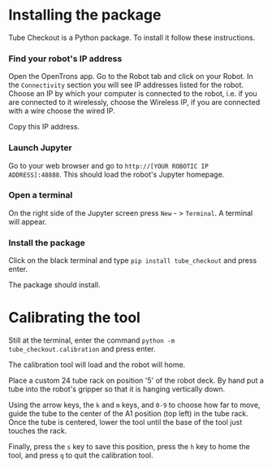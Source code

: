 # Installing the package

Tube Checkout is a Python package. To install it follow these instructions.

### Find your robot's IP address
Open the OpenTrons app. Go to the Robot tab and click on your Robot. In the `Connectivity` section you will see IP addresses listed for the robot. Choose an IP by which your computer is connected to the robot, i.e. if you are connected to it wirelessly, choose the Wireless IP, if you are connected with a wire choose the wired IP.

Copy this IP address.


### Launch Jupyter

Go to your web browser and go to `http://[YOUR ROBOTIC IP ADDRESS]:48888`. This should load the robot's Jupyter homepage.

### Open a terminal

On the right side of the Jupyter screen press `New` - > `Terminal`. A terminal will appear. 


### Install the package
Click on the black terminal and type `pip install tube_checkout` and press enter.

The package should install.

# Calibrating the tool

Still at the terminal, enter the command `python -m tube_checkout.calibration` and press enter.

The calibration tool will load and the robot will home.

Place a custom 24 tube rack on position '5' of the robot deck. By hand put a tube into the robot's gripper so that it is hanging vertically down.

Using the arrow keys, the `k` and `m` keys, and `0-9` to choose how far to move, guide the tube to the center of the A1 position (top left) in the tube rack. Once the tube is centered, lower the tool until the base of the tool just touches the rack.

Finally, press the `s` key to save this position, press the `h` key to home the tool, and press `q` to quit the calibration tool.
